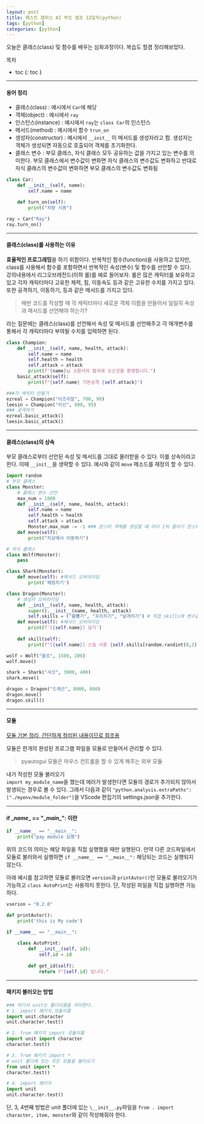 ```yaml
---
layout: post
title: 패스트 캠퍼스 AI 부트 캠프 12일차(python)
tags: [python]
categories: [python]
---
```

오늘은 클래스(class) 및 함수를 배우는 심화과정이다. 복습도 할겸 정리해보았다.

목차
- toc
{: toc }

----
#### 용어 정리
+ 클래스(class) : 예시에서 `Car`에 해당
+ 객체(object) : 예시에서 `ray`
+ 인스턴스(instance) : 예시에서 `ray`는 `class Car`의 인스턴스
+ 메서드(method) : 예시에서 함수 `trun_on`
+ 생성자(constructor) : 예시에서 `__init__` 이 메서드를 생성자라고 함. 생성자는 객체가 생성되면 자동으로 호출되어 객체를 초기화한다.
+ 클래스 변수 : 부모 클래스, 자식 클래스 모두 공유하는 값을 가지고 있는 변수를 의미한다. 부모 클래스에서 변수값이 변화면 자식 클래스의 변수값도 변화하고 반대로 자식 클래스의 변수값이 변화하면 부모 클래스의 변수값도 변화됨

```python
class Car:
    def __init__(self, name):
	    self.name = name

    def turn_on(self):
        print("차량 시동")

ray = Car("Ray")
ray.turn_on()
```

----
#### 클래스(class)를 사용하는 이유

**효율적인 프로그래밍**을 하기 위함이다. 반복적인 함수(function)을 사용하고 있지만, class를 사용해서 함수를 포함하면서 반복적인 속성(변수) 및 함수를 선언할 수 있다.  
강의내용에서 리그오브레전드(이하 롤)를 예로 들어보자. 롤은 많은 캐릭터를 보유하고 있고 각자 캐릭터마다 고유한 체력, 힘, 이동속도 등과 같은 고유한 수치를 가지고 있다. 또한 공격하기, 이동하기, 등과 같은 메서드를 가지고 있다.
> 매번 코드를 작성할 때 각 캐릭터마다 새로운 객체 이름을 만들어서 일일히 속성과 메서드를 선언해야 하는가?  

라는 질문에는 클래스(class)를 선언해서 속성 및 메서드를 선언해주고 각 매개변수를 통해서 각 캐릭터마다 부여될 수치를 입력하면 된다.

```python
class Champion:
    def __init__(self, name, health, attack):
        self.name = name
        self.health = health
        self.attack = attack
        print(f"{name}님 소환사의 협곡에 오신것을 환영합니다.")
    basic_attack(self):
        print(f"{self.name} 기본공격 {self.attack}")

###각 캐릭터 만들기
ezreal = Champion("이즈리얼", 700, 90)
leesin = Champion("리신", 800, 95)
### 공격하기
ezreal.basic_attack()
leesin.basic_attack()
```

----
#### 클래스(class)의 상속

부모 클래스로부터 선언된 속성 및 메서드를 그대로 물러받을 수 있다. 이를 상속이라고 한다. 이때 `__init__`을 생략할 수 있다. 예시와 같이 `move` 메소드를 재정의 할 수 있다.


```python
import random
# 부모 클래스
class Monster:
    # 클래스 변수 선언
    max_num = 1000
    def __init__(self, name, health, attack):
        self.name = name
        self.health = health
        self.attack = attack
        Monster.max_num -= -1 ### 몬스터 객체를 생성할 때 마다 1씩 줄이기 몬스터의 전체 수를 제어할 수 있음
    def move(self):
        print("지상에서 이동하기")

# 자식 클래스
class Wolf(Monster):
    pass

class Shark(Monster):
    def move(self): #메서드 오버라이딩
        print('헤엄치기')

class Dragon(Monster):
    # 생성자 오버라이딩
    def __init__(self, name, health, attack):
        super().__init__(name, health, attack)
        self.skills = ("불뿜기", "꼬리치기", "날개치기") # 직접 skills에 변수값을 입력하면 __init__에 skills을 미기입
    def move(self): #메서드 오버라이딩
        print(f'[{self.name}] 날기')
    
    def skill(self):
        print(f"[{self.name}] 스킬 사용 {self.skills[random.randint(0,2)]}")

wolf = Wolf("울프", 1500, 200)
wolf.move()

shark = Shark("샤크", 3000, 400)
shark.move()

dragon = Dragon("드래곤", 8000, 800)
dragon.move()
dragon.skill()
```

----
#### 모듈

[모듈 기본 정리, 간단하게 정리된 내용이므로 참조용](https://sooyoung-wind.github.io/python/2023/07/27/9%EC%9D%BC%EC%B0%A8.html#%EB%AA%A8%EB%93%88%EA%B3%BC-%ED%8C%A8%ED%82%A4%EC%A7%80)

모듈은 한개의 완성된 프로그램 파일을 모듈로 만들어서 관리할 수 있다.

> pyautogui 모듈은 마우스 컨트롤을 할 수 있게 해주는 외부 모듈

내가 작성한 모듈 불러오기  
`import my_module_name`을 했는데 에러가 발생한다면 모듈의 경로가 추가되지 않아서 발생되는 경우로 볼 수 있다. 그래서 다음과 같이 `"python.analysis.extraPaths": ["./myenv/module_folder"]`을 VScode 편집기의 settings.json을 추가한다.

----
#### if \__name__ \== "\__main__": 이란

```python
if __name__ == "__main__":
    print("pay module 실행")
```  
위의 코드의 의미는 해당 파일을 직접 실행했을 때만 실행된다. 만약 다른 코드파일에서 모듈로 불러와서 실행하면 `if __name__ == "__main__":` 해당되는 코드는 실행되지 않는다.  

아래 예시를 참고하면 모듈로 불러오면 `version`과 `printAutor()`만 모듈로 불러오기가 가능하고 `class AutoPrint`는 사용하지 못한다. 단, 작성된 파일을 직접 실행하면 가능하다.

```python
vserion = "0.2.0"

def printAutor():
    print('this is My code')

if __name__ == "__main__":
    
    class AutoPrint:
        def __init__(self, id):
            self.id = id
        
        def get_id(self):
            return f"{self.id} 입니다."
```

----
#### 패키지 불러오는 방법

```python
### 여기서 unit는 폴더이름을 의미한다.
# 1. import 패키지.모듈이름
import unit.character
unit.character.test()

# 2. from 패키지 import 모듈이름
import unit import character
character.test()

# 3. from 패키지 import *
# unit 폴더에 있는 모든 모듈을 불러오기
from unit import *
character.test()

# 4. import 패키지
import unit
unit.character.test()
```
단, 3, 4번째 방법은 unit 폴더에 있는 `\__init__.py`파일을 `from . import character, item, monster`와 같이 작성해줘야 한다.  


